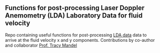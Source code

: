 ## Functions for post-processing Laser Doppler Anemometry (LDA) Laboratory Data for fluid velocity

Repo containing useful functions for post-processing [LDA data](https://web.mit.edu/fluids-modules/www/exper_techniques/LDA.text.pdf) data to arrive at the fluid velocity x and y components.
Contributions by co-author and collaborator [Prof. Tracy Mandel](https://www.tracymandel.com/)
